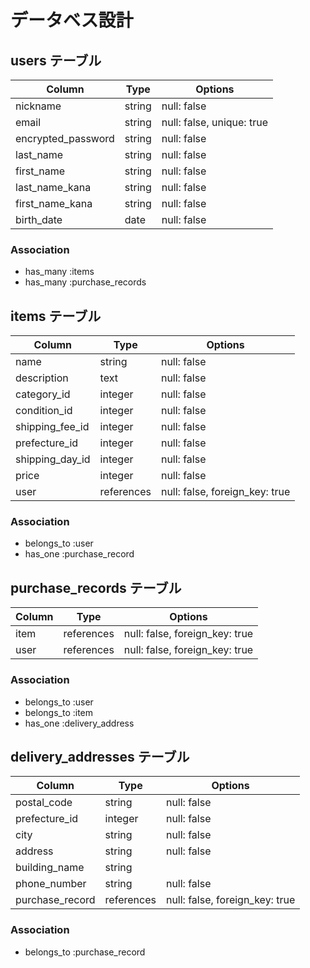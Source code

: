 # データベス設計

## users テーブル

| Column             | Type    | Options     |
| ------------------ | ------- | ----------- |
| nickname           | string  | null: false |
| email              | string  | null: false, unique: true |
| encrypted_password | string  | null: false |
| last_name          | string  | null: false |
| first_name         | string  | null: false |
| last_name_kana     | string  | null: false |
| first_name_kana    | string  | null: false |
| birth_date         | date    | null: false |

### Association

- has_many :items
- has_many :purchase_records

## items テーブル

| Column           | Type       | Options     |
| ---------------- | ---------- | ----------- |
| name             | string     | null: false |
| description      | text       | null: false |
| category_id      | integer    | null: false |
| condition_id     | integer    | null: false |
| shipping_fee_id  | integer    | null: false |
| prefecture_id    | integer    | null: false |
| shipping_day_id  | integer    | null: false |
| price            | integer    | null: false |
| user             | references | null: false, foreign_key: true |

### Association

- belongs_to :user
- has_one :purchase_record

## purchase_records テーブル

| Column        | Type       | Options                        |
| ------------- | ---------- | ------------------------------ |
| item          | references | null: false, foreign_key: true |
| user          | references | null: false, foreign_key: true |


### Association

- belongs_to :user
- belongs_to :item
- has_one :delivery_address

## delivery_addresses テーブル

| Column          | Type       | Options                        |
| --------------- | ---------- | ------------------------------ |
| postal_code     | string     | null: false                    |
| prefecture_id   | integer    | null: false                    |
| city            | string     | null: false                    |
| address         | string     | null: false                    |
| building_name   | string     |                                |
| phone_number    | string     | null: false                    |
| purchase_record | references | null: false, foreign_key: true |


### Association

- belongs_to :purchase_record